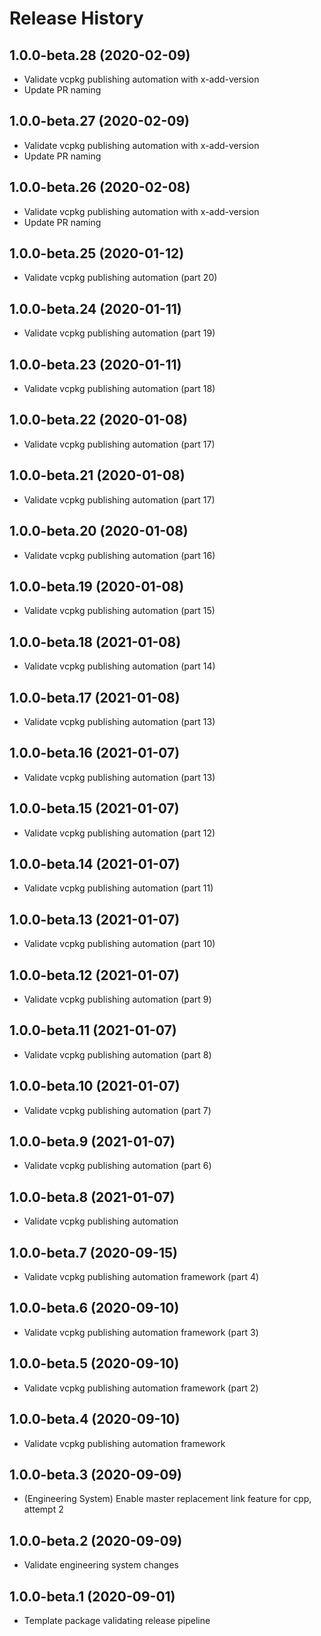 # Release History

## 1.0.0-beta.28 (2020-02-09)

* Validate vcpkg publishing automation with x-add-version
* Update PR naming

## 1.0.0-beta.27 (2020-02-09)

* Validate vcpkg publishing automation with x-add-version
* Update PR naming

## 1.0.0-beta.26 (2020-02-08)

* Validate vcpkg publishing automation with x-add-version
* Update PR naming

## 1.0.0-beta.25 (2020-01-12)

* Validate vcpkg publishing automation (part 20)

## 1.0.0-beta.24 (2020-01-11)

* Validate vcpkg publishing automation (part 19)

## 1.0.0-beta.23 (2020-01-11)

* Validate vcpkg publishing automation (part 18)

## 1.0.0-beta.22 (2020-01-08)

* Validate vcpkg publishing automation (part 17)

## 1.0.0-beta.21 (2020-01-08)

* Validate vcpkg publishing automation (part 17)

## 1.0.0-beta.20 (2020-01-08)


* Validate vcpkg publishing automation (part 16)

## 1.0.0-beta.19 (2020-01-08)

* Validate vcpkg publishing automation (part 15)

## 1.0.0-beta.18 (2021-01-08)

* Validate vcpkg publishing automation (part 14)


## 1.0.0-beta.17 (2021-01-08)

* Validate vcpkg publishing automation (part 13)

## 1.0.0-beta.16 (2021-01-07)

* Validate vcpkg publishing automation (part 13)
## 1.0.0-beta.15 (2021-01-07)

* Validate vcpkg publishing automation (part 12)

## 1.0.0-beta.14 (2021-01-07)

* Validate vcpkg publishing automation (part 11)
## 1.0.0-beta.13 (2021-01-07)

* Validate vcpkg publishing automation (part 10)

## 1.0.0-beta.12 (2021-01-07)

* Validate vcpkg publishing automation (part 9)

## 1.0.0-beta.11 (2021-01-07)

* Validate vcpkg publishing automation (part 8)

## 1.0.0-beta.10 (2021-01-07)

* Validate vcpkg publishing automation (part 7)

## 1.0.0-beta.9 (2021-01-07)

* Validate vcpkg publishing automation (part 6)

## 1.0.0-beta.8 (2021-01-07)

* Validate vcpkg publishing automation

## 1.0.0-beta.7 (2020-09-15)

* Validate vcpkg publishing automation framework (part 4)

## 1.0.0-beta.6 (2020-09-10)

* Validate vcpkg publishing automation framework (part 3)

## 1.0.0-beta.5 (2020-09-10)

* Validate vcpkg publishing automation framework (part 2)

## 1.0.0-beta.4 (2020-09-10)

* Validate vcpkg publishing automation framework

## 1.0.0-beta.3 (2020-09-09)

* (Engineering System) Enable master replacement link feature for cpp, attempt 2

## 1.0.0-beta.2 (2020-09-09)

* Validate engineering system changes

## 1.0.0-beta.1 (2020-09-01)

* Template package validating release pipeline
